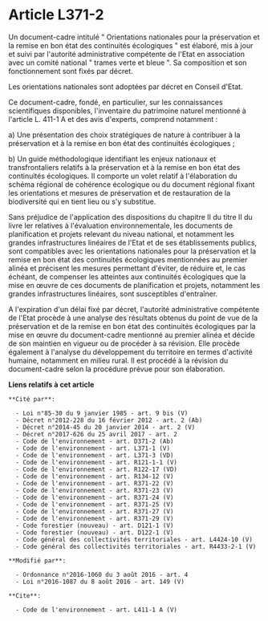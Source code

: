 # Article L371-2

Un document-cadre intitulé " Orientations nationales pour la préservation et la remise en bon état des continuités
écologiques " est élaboré, mis à jour et suivi par l'autorité administrative compétente de l'Etat en association avec un
comité national " trames verte et bleue ". Sa composition et son fonctionnement sont fixés par décret. 

Les orientations nationales sont adoptées par décret en Conseil d'Etat. 

Ce document-cadre, fondé, en particulier, sur les connaissances scientifiques disponibles, l'inventaire du patrimoine naturel
mentionné à l'article L. 411-1 A et des avis d'experts, comprend notamment : 

a) Une présentation des choix stratégiques de nature à contribuer à la préservation et à la remise en bon état des
continuités écologiques ; 

b) Un guide méthodologique identifiant les enjeux nationaux et transfrontaliers relatifs à la préservation et à la remise en
bon état des continuités écologiques. Il comporte un volet relatif à l'élaboration du schéma régional de cohérence écologique
ou du document régional fixant les orientations et mesures de préservation et de restauration de la biodiversité qui en tient
lieu ou s'y substitue. 

Sans préjudice de l'application des dispositions du chapitre II du titre II du livre Ier relatives à l'évaluation
environnementale, les documents de planification et projets relevant du niveau national, et notamment les grandes
infrastructures linéaires de l'Etat et de ses établissements publics, sont compatibles avec les orientations nationales pour
la préservation et la remise en bon état des continuités écologiques mentionnées au premier alinéa et précisent les mesures
permettant d'éviter, de réduire et, le cas échéant, de compenser les atteintes aux continuités écologiques que la mise en
œuvre de ces documents de planification et projets, notamment les grandes infrastructures linéaires, sont susceptibles
d'entraîner. 

A l'expiration d'un délai fixé par décret, l'autorité administrative compétente de l'Etat procède à une analyse des résultats
obtenus du point de vue de la préservation et de la remise en bon état des continuités écologiques par la mise en œuvre du
document-cadre mentionné au premier alinéa et décide de son maintien en vigueur ou de procéder à sa révision. Elle procède
également à l'analyse du développement du territoire en termes d'activité humaine, notamment en milieu rural. Il est procédé
à la révision du document-cadre selon la procédure prévue pour son élaboration.

**Liens relatifs à cet article**

	**Cité par**:

	  - Loi n°85-30 du 9 janvier 1985 - art. 9 bis (V)
	  - Décret n°2012-228 du 16 février 2012 - art. 2 (Ab)
	  - Décret n°2014-45 du 20 janvier 2014 - art. 2 (V)
	  - Décret n°2017-626 du 25 avril 2017 - art. 2
	  - Code de l'environnement - art. D371-2 (Ab)
	  - Code de l'environnement - art. L371-1 (V)
	  - Code de l'environnement - art. L371-3 (VD)
	  - Code de l'environnement - art. R121-1-1 (V)
	  - Code de l'environnement - art. R122-17 (VD)
	  - Code de l'environnement - art. R134-12 (V)
	  - Code de l'environnement - art. R371-22 (V)
	  - Code de l'environnement - art. R371-23 (V)
	  - Code de l'environnement - art. R371-24 (V)
	  - Code de l'environnement - art. R371-25 (V)
	  - Code de l'environnement - art. R371-27 (V)
	  - Code de l'environnement - art. R371-29 (V)
	  - Code forestier (nouveau) - art. D121-1 (V)
	  - Code forestier (nouveau) - art. D122-1 (V)
	  - Code général des collectivités territoriales - art. L4424-10 (V)
	  - Code général des collectivités territoriales - art. R4433-2-1 (V)

	**Modifié par**:

	  - Ordonnance n°2016-1060 du 3 août 2016 - art. 4
	  - Loi n°2016-1087 du 8 août 2016 - art. 149 (V)

	**Cite**:

	  - Code de l'environnement - art. L411-1 A (V)
